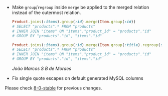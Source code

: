 *   Make `group`/`regroup` inside `merge` be applied to the merged relation instead of the outermost relation.

    ```ruby
    Product.joins(:items).group(:id).merge(Item.group(:id))
    # SELECT "products".* FROM "products"
    # INNER JOIN "items" ON "items"."product_id" = "products"."id"
    # GROUP BY "products"."id", "items"."id"

    Product.joins(:items).group(:id).merge(Item.group(:title).regroup(:id))
    # SELECT "products".* FROM "products"
    # INNER JOIN "items" ON "items"."product_id" = "products"."id"
    # GROUP BY "products"."id", "items"."id"
    ```

    *João Marcos S B de Moraes*

*   Fix single quote escapes on default generated MySQL columns

Please check [8-0-stable](https://github.com/rails/rails/blob/8-0-stable/activerecord/CHANGELOG.md) for previous changes.
